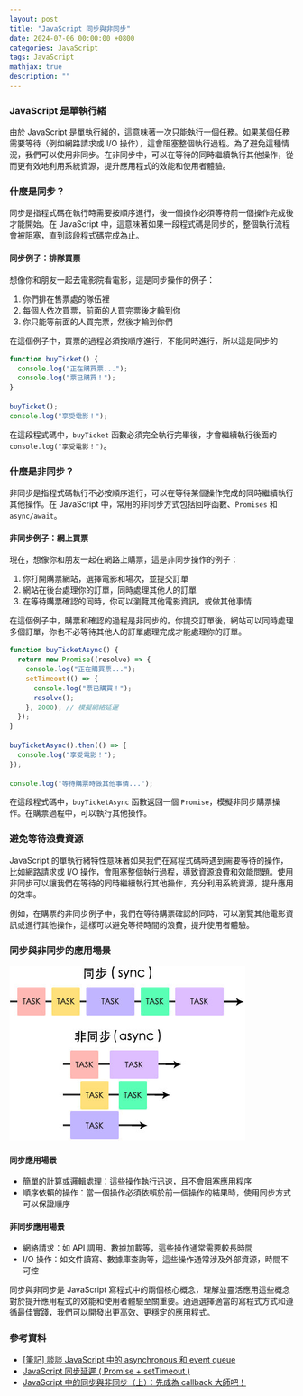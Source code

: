 ```yaml
---
layout: post
title: "JavaScript 同步與非同步"
date: 2024-07-06 00:00:00 +0800
categories: JavaScript
tags: JavaScript
mathjax: true
description: ""
---
```


### JavaScript 是單執行緒

由於 JavaScript 是單執行緒的，這意味著一次只能執行一個任務。如果某個任務需要等待（例如網路請求或 I/O 操作），這會阻塞整個執行過程。為了避免這種情況，我們可以使用非同步。在非同步中，可以在等待的同時繼續執行其他操作，從而更有效地利用系統資源，提升應用程式的效能和使用者體驗。

### 什麼是同步？

同步是指程式碼在執行時需要按順序進行，後一個操作必須等待前一個操作完成後才能開始。在 JavaScript 中，這意味著如果一段程式碼是同步的，整個執行流程會被阻塞，直到該段程式碼完成為止。

#### 同步例子：排隊買票

想像你和朋友一起去電影院看電影，這是同步操作的例子：

1. 你們排在售票處的隊伍裡
2. 每個人依次買票，前面的人買完票後才輪到你
3. 你只能等前面的人買完票，然後才輪到你們

在這個例子中，買票的過程必須按順序進行，不能同時進行，所以這是同步的

```js
function buyTicket() {
  console.log("正在購買票...");
  console.log("票已購買！");
}

buyTicket();
console.log("享受電影！");
```

在這段程式碼中，`buyTicket` 函數必須完全執行完畢後，才會繼續執行後面的 `console.log("享受電影！")`。

### 什麼是非同步？

非同步是指程式碼執行不必按順序進行，可以在等待某個操作完成的同時繼續執行其他操作。在 JavaScript 中，常用的非同步方式包括回呼函數、`Promises` 和 `async/await`。

#### 非同步例子：網上買票

現在，想像你和朋友一起在網路上購票，這是非同步操作的例子：

1. 你打開購票網站，選擇電影和場次，並提交訂單
2. 網站在後台處理你的訂單，同時處理其他人的訂單
3. 在等待購票確認的同時，你可以瀏覽其他電影資訊，或做其他事情

在這個例子中，購票和確認的過程是非同步的。你提交訂單後，網站可以同時處理多個訂單，你也不必等待其他人的訂單處理完成才能處理你的訂單。

```js
function buyTicketAsync() {
  return new Promise((resolve) => {
    console.log("正在購買票...");
    setTimeout(() => {
      console.log("票已購買！");
      resolve();
    }, 2000); // 模擬網絡延遲
  });
}

buyTicketAsync().then(() => {
  console.log("享受電影！");
});

console.log("等待購票時做其他事情...");
```

在這段程式碼中，`buyTicketAsync` 函數返回一個 `Promise`，模擬非同步購票操作。在購票過程中，可以執行其他操作。

### 避免等待浪費資源

JavaScript 的單執行緒特性意味著如果我們在寫程式碼時遇到需要等待的操作，比如網路請求或 I/O 操作，會阻塞整個執行過程，導致資源浪費和效能問題。使用非同步可以讓我們在等待的同時繼續執行其他操作，充分利用系統資源，提升應用的效率。

例如，在購票的非同步例子中，我們在等待購票確認的同時，可以瀏覽其他電影資訊或進行其他操作，這樣可以避免等待時間的浪費，提升使用者體驗。


### 同步與非同步的應用場景

![](/assets/img/posts/iRTIQdG.jpg)

#### 同步應用場景

- 簡單的計算或邏輯處理：這些操作執行迅速，且不會阻塞應用程序
- 順序依賴的操作：當一個操作必須依賴於前一個操作的結果時，使用同步方式可以保證順序

#### 非同步應用場景

- 網絡請求：如 API 調用、數據加載等，這些操作通常需要較長時間
- I/O 操作：如文件讀寫、數據庫查詢等，這些操作通常涉及外部資源，時間不可控

同步與非同步是 JavaScript 寫程式中的兩個核心概念，理解並靈活應用這些概念對於提升應用程式的效能和使用者體驗至關重要。通過選擇適當的寫程式方式和遵循最佳實踐，我們可以開發出更高效、更穩定的應用程式。

### 參考資料

- [[筆記] 談談 JavaScript 中的 asynchronous 和 event queue](https://pjchender.blogspot.tw/2016/01/javascriptasynchronousevent-queue.html)
- [JavaScript 同步延遲 ( Promise + setTimeout )](http://www.oxxostudio.tw/articles/201706/javascript-promise-settimeout.html)
- [JavaScript 中的同步與非同步（上）：先成為 callback 大師吧！](https://blog.huli.tw/2019/10/04/javascript-async-sync-and-callback/index.html?fbclid=IwAR2c8Fc-AZz3uhV3Sd-dCcV67Yu_7fY-UpSane8sRFu9YQWc2kHX9x34qtc)

